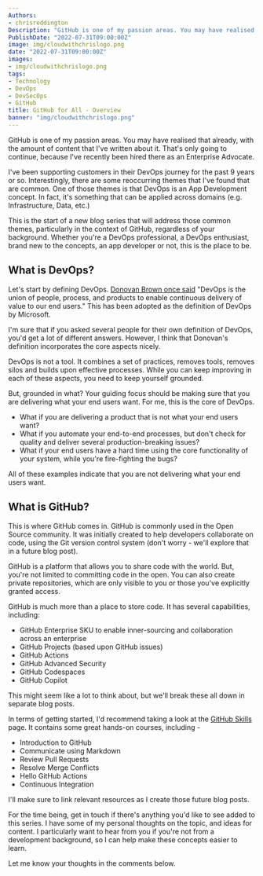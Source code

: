 ```yaml
---
Authors: 
- chrisreddington
Description: "GitHub is one of my passion areas. You may have realised that already, with the amount of content that I've written about it. That's only going to continue, because I've recently been hired there as an Enterprise Advocate. I've been supporting customers in their DevOps journey for the past 9 years or so. Interestingly, there are some reoccurring themes that I've found that are common. One of those themes is that DevOps is an App Development concept. In fact, it's something that can be applied across domains (e.g. Infrastructure, Data, etc.) This is the start of a new blog series that will address those common themes, particularly in the context of GitHub. "
PublishDate: "2022-07-31T09:00:00Z"
image: img/cloudwithchrislogo.png
date: "2022-07-31T09:00:00Z"
images:
- img/cloudwithchrislogo.png
tags:
- Technology
- DevOps
- DevSecOps
- GitHub
title: GitHub for All - Overview
banner: "img/cloudwithchrislogo.png"
---
```

GitHub is one of my passion areas. You may have realised that already, with the amount of content that I've written about it. That's only going to continue, because I've recently been hired there as an Enterprise Advocate.

I've been supporting customers in their DevOps journey for the past 9 years or so. Interestingly, there are some reoccurring themes that I've found that are common. One of those themes is that DevOps is an App Development concept. In fact, it's something that can be applied across domains (e.g. Infrastructure, Data, etc.)

This is the start of a new blog series that will address those common themes, particularly in the context of GitHub, regardless of your background. Whether you're a DevOps professional, a DevOps enthusiast, brand new to the concepts, an app developer or not, this is the place to be.

## What is DevOps?

Let's start by defining DevOps. [Donovan Brown once said](https://devblogs.microsoft.com/devops/what-is-devops-donovan/) "DevOps is the union of people, process, and products to enable continuous delivery of value to our end users." This has been adopted as the definition of DevOps by Microsoft.

I'm sure that if you asked several people for their own definition of DevOps, you'd get a lot of different answers. However, I think that Donovan's definition incorporates the core aspects nicely.

DevOps is not a tool. It combines a set of practices, removes tools, removes silos and builds upon effective processes. While you can keep improving in each of these aspects, you need to keep yourself grounded.

But, grounded in what? Your guiding focus should be making sure that you are delivering what your end users want. For me, this is the core of DevOps.

* What if you are delivering a product that is not what your end users want?
* What if you automate your end-to-end processes, but don't check for quality and deliver several production-breaking issues?
* What if your end users have a hard time using the core functionality of your system, while you're fire-fighting the bugs?

All of these examples indicate that you are not delivering what your end users want.

## What is GitHub?

This is where GitHub comes in. GitHub is commonly used in the Open Source community. It was initially created to help developers collaborate on code, using the Git version control system (don't worry - we'll explore that in a future blog post).

GitHub is a platform that allows you to share code with the world. But, you're not limited to committing code in the open. You can also create private repositories, which are only visible to you or those you've explicitly granted access.

GitHub is much more than a place to store code. It has several capabilities, including:

- GitHub Enterprise SKU to enable inner-sourcing and collaboration across an enterprise
- GitHub Projects (based upon GitHub issues)
- GitHub Actions
- GitHub Advanced Security
- GitHub Codespaces
- GitHub Copilot

This might seem like a lot to think about, but we'll break these all down in separate blog posts.

In terms of getting started, I'd recommend taking a look at the [GitHub Skills](https://skills.github.com/) page. It contains some great hands-on courses, including -

* Introduction to GitHub
* Communicate using Markdown
* Review Pull Requests
* Resolve Merge Conflicts
* Hello GitHub Actions
* Continuous Integration

I'll make sure to link relevant resources as I create those future blog posts.

For the time being, get in touch if there's anything you'd like to see added to this series. I have some of my personal thoughts on the topic, and ideas for content. I particularly want to hear from you if you're not from a development background, so I can help make these concepts easier to learn.

Let me know your thoughts in the comments below.
